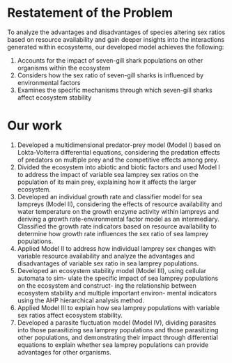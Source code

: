 # Restatement of the Problem

To analyze the advantages and disadvantages of species altering sex ratios based on resource availability and gain deeper insights into the interactions generated within ecosystems, our developed model achieves the following:
1. Accounts for the impact of seven-gill shark populations on other organisms within the ecosystem
2. Considers how the sex ratio of seven-gill sharks is influenced by environmental factors
3. Examines the specific mechanisms through which seven-gill sharks affect ecosystem stability

# Our work

1. Developed a multidimensional predator-prey model (Model I) based on Lokta-Volterra
differential equations, considering the predation effects of predators on multiple
prey and the competitive effects among prey.
2. Divided the ecosystem into abiotic and biotic factors and used Model I to address
the impact of variable sea lamprey sex ratios on the population of its main prey,
explaining how it affects the larger ecosystem.
3. Developed an individual growth rate and classifier model for sea lampreys (Model
II), considering the effects of resource availability and water temperature on the
growth enzyme activity within lampreys and deriving a growth rate-environmental
factor model as an intermediary. Classified the growth rate indicators based on
resource availability to determine how growth rate influences the sex ratio of sea
lamprey populations.
4. Applied Model II to address how individual lamprey sex changes with variable
resource availability and analyze the advantages and disadvantages of variable sex
ratio in sea lamprey populations.
5. Developed an ecosystem stability model (Model III), using cellular automata to sim-
ulate the specific impact of sea lamprey populations on the ecosystem and construct-
ing the relationship between ecosystem stability and multiple important environ-
mental indicators using the AHP hierarchical analysis method.
6. Applied Model III to explain how sea lamprey populations with variable sex ratios
affect ecosystem stability.
7. Developed a parasite fluctuation model (Model IV), dividing parasites into those
parasitizing sea lamprey populations and those parasitizing other populations, and
demonstrating their impact through differential equations to explain whether sea
lamprey populations can provide advantages for other organisms.
